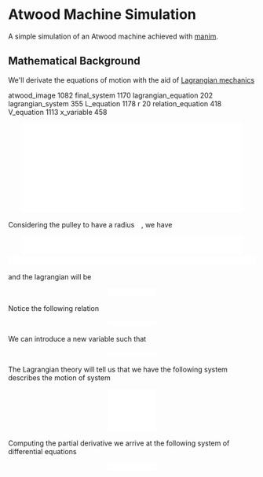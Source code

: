 
# Atwood Machine Simulation

A simple simulation of an Atwood machine achieved with [manim](github.com).

## Mathematical Background

We'll derivate the equations of motion with the aid of [Lagrangian mechanics](https://en.wikipedia.org/wiki/Lagrangian_mechanics)

atwood_image 1082
final_system 1170
lagrangian_equation 202
lagrangian_system 355
L_equation 1178
r 20
relation_equation 418
V_equation 1113
x_variable 458

<div align="center">
  <img src="./tex/atwood_image_white.svg" width="450">
</div>

Considering the pulley to have a radius   <img src="./tex/r_white.svg" width="10">, we have

<div align="center">
  <img src="./tex/L_equation_white.svg" width="450">
</div>

<div align="center">
  <img src="./tex/V_equation_white.svg" width="556.5">
</div>

and the lagrangian will be

<div align="center">
  <img src="./tex/lagrangian_equation_white.svg" width="100">
</div>

Notice the following relation

<div align="center">
  <img src="./tex/relation_equation_white.svg" width="100">
</div>

We can introduce a new variable such that

<div align="center">
  <img src="./tex/x_variable_white.svg" width="100">
</div>

The Lagrangian theory will tell us that we have the following system describes the motion of system

<div align="center">
  <img src="./tex/lagrangian_system_white.svg" width="100">
</div>

Computing the partial derivative we arrive at the following system of differential equations

<div align="center">
  <img src="./tex/final_system_white.svg" width="100">
</div>






